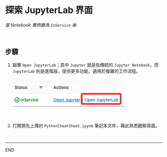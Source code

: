 # 探索 JupyterLab 界面

_當 Notebook 實例變為 `InService` 後_

<br>

## 步驟

1. 點擊 `Open JupyterLab`；其中 `Jupyter` 就是指傳統的 `Jupyter Notebook`，而 `JupyterLab` 則是進階版，提供更多功能，適用於複雜的工作流程。

    ![](images/img_07.png)

<br>

2. 打開預先上傳的 `PythonCheatSheet.ipynb` 筆記本文件，藉此熟悉觀察頁面。

<br>

___

_END_